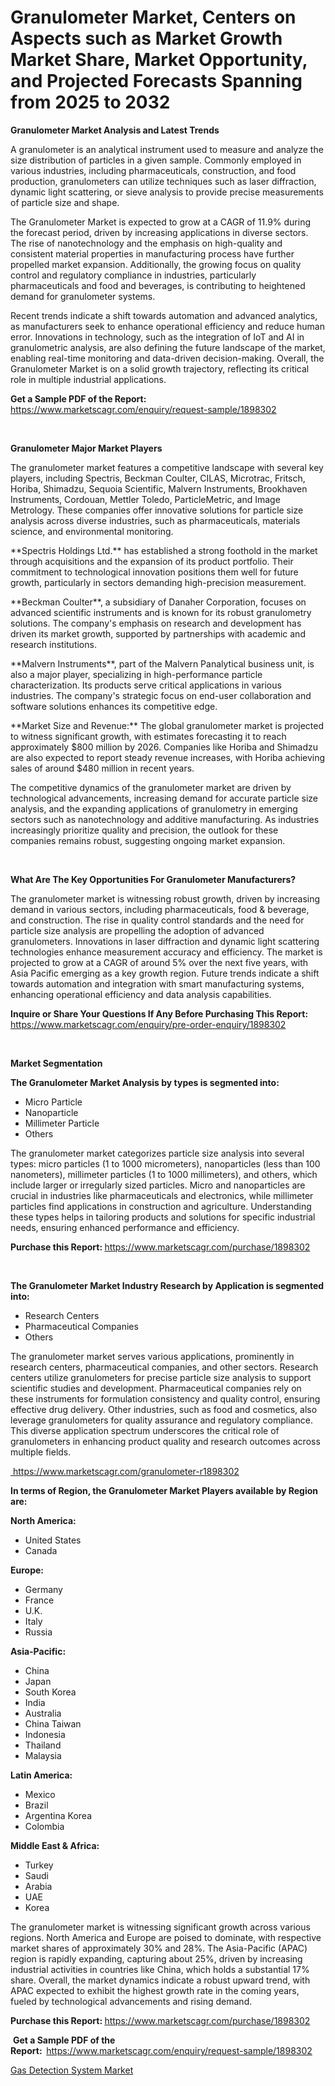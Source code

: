 <p><h1>Granulometer Market, Centers on Aspects such as Market Growth Market Share, Market Opportunity, and Projected Forecasts Spanning from 2025 to 2032</h1></p><p><strong>Granulometer Market Analysis and Latest Trends</strong></p>
<p><p>A granulometer is an analytical instrument used to measure and analyze the size distribution of particles in a given sample. Commonly employed in various industries, including pharmaceuticals, construction, and food production, granulometers can utilize techniques such as laser diffraction, dynamic light scattering, or sieve analysis to provide precise measurements of particle size and shape.</p><p>The Granulometer Market is expected to grow at a CAGR of 11.9% during the forecast period, driven by increasing applications in diverse sectors. The rise of nanotechnology and the emphasis on high-quality and consistent material properties in manufacturing process have further propelled market expansion. Additionally, the growing focus on quality control and regulatory compliance in industries, particularly pharmaceuticals and food and beverages, is contributing to heightened demand for granulometer systems. </p><p>Recent trends indicate a shift towards automation and advanced analytics, as manufacturers seek to enhance operational efficiency and reduce human error. Innovations in technology, such as the integration of IoT and AI in granulometric analysis, are also defining the future landscape of the market, enabling real-time monitoring and data-driven decision-making. Overall, the Granulometer Market is on a solid growth trajectory, reflecting its critical role in multiple industrial applications.</p></p>
<p><strong>Get a Sample PDF of the Report:&nbsp;</strong> <a href="https://www.marketscagr.com/enquiry/request-sample/1898302?utm_campaign=1868&utm_medium=2&utm_source=Github&utm_content=ia&utm_term=16022025&utm_id=granulometer">https://www.marketscagr.com/enquiry/request-sample/1898302</a></p>
<p>&nbsp;</p>
<p><strong>Granulometer Major Market Players</strong></p>
<p><p>The granulometer market features a competitive landscape with several key players, including Spectris, Beckman Coulter, CILAS, Microtrac, Fritsch, Horiba, Shimadzu, Sequoia Scientific, Malvern Instruments, Brookhaven Instruments, Cordouan, Mettler Toledo, ParticleMetric, and Image Metrology. These companies offer innovative solutions for particle size analysis across diverse industries, such as pharmaceuticals, materials science, and environmental monitoring.</p><p>**Spectris Holdings Ltd.** has established a strong foothold in the market through acquisitions and the expansion of its product portfolio. Their commitment to technological innovation positions them well for future growth, particularly in sectors demanding high-precision measurement.</p><p>**Beckman Coulter**, a subsidiary of Danaher Corporation, focuses on advanced scientific instruments and is known for its robust granulometry solutions. The company's emphasis on research and development has driven its market growth, supported by partnerships with academic and research institutions.</p><p>**Malvern Instruments**, part of the Malvern Panalytical business unit, is also a major player, specializing in high-performance particle characterization. Its products serve critical applications in various industries. The company's strategic focus on end-user collaboration and software solutions enhances its competitive edge.</p><p>**Market Size and Revenue:** The global granulometer market is projected to witness significant growth, with estimates forecasting it to reach approximately $800 million by 2026. Companies like Horiba and Shimadzu are also expected to report steady revenue increases, with Horiba achieving sales of around $480 million in recent years.</p><p>The competitive dynamics of the granulometer market are driven by technological advancements, increasing demand for accurate particle size analysis, and the expanding applications of granulometry in emerging sectors such as nanotechnology and additive manufacturing. As industries increasingly prioritize quality and precision, the outlook for these companies remains robust, suggesting ongoing market expansion.</p></p>
<p>&nbsp;</p>
<p><strong>What Are The Key Opportunities For Granulometer Manufacturers?</strong></p>
<p><p>The granulometer market is witnessing robust growth, driven by increasing demand in various sectors, including pharmaceuticals, food & beverage, and construction. The rise in quality control standards and the need for particle size analysis are propelling the adoption of advanced granulometers. Innovations in laser diffraction and dynamic light scattering technologies enhance measurement accuracy and efficiency. The market is projected to grow at a CAGR of around 5% over the next five years, with Asia Pacific emerging as a key growth region. Future trends indicate a shift towards automation and integration with smart manufacturing systems, enhancing operational efficiency and data analysis capabilities.</p></p>
<p><strong>Inquire or Share Your Questions If Any Before Purchasing This Report:</strong> <a href="https://www.marketscagr.com/enquiry/pre-order-enquiry/1898302?utm_campaign=1868&utm_medium=2&utm_source=Github&utm_content=ia&utm_term=16022025&utm_id=granulometer">https://www.marketscagr.com/enquiry/pre-order-enquiry/1898302</a></p>
<p>&nbsp;</p>
<p><strong>Market Segmentation</strong></p>
<p><strong>The Granulometer Market Analysis by types is segmented into:</strong></p>
<p><ul><li>Micro Particle</li><li>Nanoparticle</li><li>Millimeter Particle</li><li>Others</li></ul></p>
<p><p>The granulometer market categorizes particle size analysis into several types: micro particles (1 to 1000 micrometers), nanoparticles (less than 100 nanometers), millimeter particles (1 to 1000 millimeters), and others, which include larger or irregularly sized particles. Micro and nanoparticles are crucial in industries like pharmaceuticals and electronics, while millimeter particles find applications in construction and agriculture. Understanding these types helps in tailoring products and solutions for specific industrial needs, ensuring enhanced performance and efficiency.</p></p>
<p><strong>Purchase this Report:&nbsp;</strong><a href="https://www.marketscagr.com/purchase/1898302?utm_campaign=1868&utm_medium=2&utm_source=Github&utm_content=ia&utm_term=16022025&utm_id=granulometer">https://www.marketscagr.com/purchase/1898302</a></p>
<p>&nbsp;</p>
<p><strong>The Granulometer Market Industry Research by Application is segmented into:</strong></p>
<p><ul><li>Research Centers</li><li>Pharmaceutical Companies</li><li>Others</li></ul></p>
<p><p>The granulometer market serves various applications, prominently in research centers, pharmaceutical companies, and other sectors. Research centers utilize granulometers for precise particle size analysis to support scientific studies and development. Pharmaceutical companies rely on these instruments for formulation consistency and quality control, ensuring effective drug delivery. Other industries, such as food and cosmetics, also leverage granulometers for quality assurance and regulatory compliance. This diverse application spectrum underscores the critical role of granulometers in enhancing product quality and research outcomes across multiple fields.</p></p>
<p><a href="https://www.marketscagr.com/granulometer-r1898302?utm_campaign=1868&utm_medium=2&utm_source=Github&utm_content=ia&utm_term=16022025&utm_id=granulometer">&nbsp;https://www.marketscagr.com/granulometer-r1898302</a></p>
<p><strong>In terms of Region, the Granulometer Market Players available by Region are:</strong></p>
<p>
    <p> <strong> North America: </strong>
        <ul>
            <li>United States</li>
            <li>Canada</li>
        </ul>
        </p> 
    <p> <strong> Europe: </strong>
        <ul>
            <li>Germany</li>
            <li>France</li>
            <li>U.K.</li>
            <li>Italy</li>
            <li>Russia</li>
        </ul>
        </p> 
    <p> <strong> Asia-Pacific: </strong>
        <ul>
            <li>China</li>
            <li>Japan</li>
            <li>South Korea</li>
            <li>India</li>
            <li>Australia</li>
            <li>China Taiwan</li>
            <li>Indonesia</li>
            <li>Thailand</li>
            <li>Malaysia</li>
        </ul>
        </p> 
    <p> <strong> Latin America: </strong>
        <ul>
            <li>Mexico</li>
            <li>Brazil</li>
            <li>Argentina Korea</li>
            <li>Colombia</li>
        </ul>
        </p> 
    <p> <strong> Middle East & Africa: </strong>
        <ul>
            <li>Turkey</li>
            <li>Saudi</li>
            <li>Arabia</li>
            <li>UAE</li>
            <li>Korea</li>
        </ul>
    </p>
    </p>
<p><p>The granulometer market is witnessing significant growth across various regions. North America and Europe are poised to dominate, with respective market shares of approximately 30% and 28%. The Asia-Pacific (APAC) region is rapidly expanding, capturing about 25%, driven by increasing industrial activities in countries like China, which holds a substantial 17% share. Overall, the market dynamics indicate a robust upward trend, with APAC expected to exhibit the highest growth rate in the coming years, fueled by technological advancements and rising demand.</p></p>
<p><strong>Purchase this Report: </strong><a href="https://www.marketscagr.com/purchase/1898302?utm_campaign=1868&utm_medium=2&utm_source=Github&utm_content=ia&utm_term=16022025&utm_id=granulometer">https://www.marketscagr.com/purchase/1898302</a></p>
<p>&nbsp;<strong>Get a Sample PDF of the Report:&nbsp;&nbsp;</strong><a href="https://www.marketscagr.com/enquiry/request-sample/1898302?utm_campaign=1868&utm_medium=2&utm_source=Github&utm_content=ia&utm_term=16022025&utm_id=granulometer">https://www.marketscagr.com/enquiry/request-sample/1898302</a></p>
<p><strong></strong></p>
<p><p><a href="https://github.com/Krish2023na/Market-Research-Report-List-7/blob/main/gas-detection-system-market.md?utm_campaign=1868&utm_medium=2&utm_source=Github&utm_content=ia&utm_term=16022025&utm_id=granulometer">Gas Detection System Market</a></p></p>